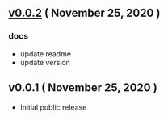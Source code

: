 ## [v0.0.2](https://github.com/jyunzn/zz/compare/v0.0.1...v0.0.2) ( November 25, 2020 )

### docs

- update readme
- update version

## v0.0.1 ( November 25, 2020 )

- Initial public release